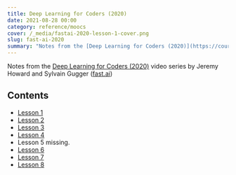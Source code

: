 ```yaml
---
title: Deep Learning for Coders (2020)
date: 2021-08-28 00:00
category: reference/moocs
cover: /_media/fastai-2020-lesson-1-cover.png
slug: fast-ai-2020
summary: "Notes from the [Deep Learning for Coders (2020)](https://course.fast.ai) video series by Jeremy Howard and Sylvain Gugger ([fast.ai](https://www.fast.ai/))"
---
```


Notes from the [Deep Learning for Coders (2020)](https://course.fast.ai) video series by Jeremy Howard and Sylvain Gugger ([fast.ai](https://www.fast.ai/))

## Contents

* [Lesson 1](lesson-1.md)
* [Lesson 2](lesson-2.md)
* [Lesson 3](lesson-3.md)
* [Lesson 4](lesson-4.md)
* Lesson 5 missing.
* [Lesson 6](lesson-6.md)
* [Lesson 7](lesson-7.md)
* [Lesson 8](lesson-8.md)